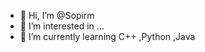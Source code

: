 - 👋 Hi, I’m @Sopirm
- 👀 I’m interested in ...
- 🌱 I’m currently learning C++ ,Python ,Java


<!---
Sopirm/Sopirm is a ✨ special ✨ repository because its `README.md` (this file) appears on your GitHub profile.
You can click the Preview link to take a look at your changes.
--->
